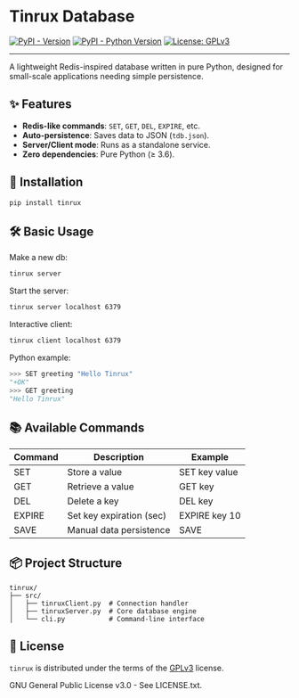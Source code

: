 # Tinrux Database

[![PyPI - Version](https://img.shields.io/pypi/v/tinrux.svg)](https://pypi.org/project/tinrux)
[![PyPI - Python Version](https://img.shields.io/pypi/pyversions/tinrux.svg)](https://pypi.org/project/tinrux)
[![License: GPLv3](https://img.shields.io/badge/License-GPLv3-blue.svg)](https://www.gnu.org/licenses/gpl-3.0)

-----------------

A lightweight Redis-inspired database written in pure Python, designed for small-scale applications needing simple persistence.

## ✨ Features

- **Redis-like commands**: `SET`, `GET`, `DEL`, `EXPIRE`, etc.
- **Auto-persistence**: Saves data to JSON (`tdb.json`).
- **Server/Client mode**: Runs as a standalone service.
- **Zero dependencies**: Pure Python (≥ 3.6).

## 🚀 Installation

```bash
pip install tinrux
```

## 🛠️ Basic Usage

Make a new db:

```bash
tinrux server 
```

Start the server:

```bash
tinrux server localhost 6379
```

Interactive client:

```bash
tinrux client localhost 6379
```

Python example:

```python
>>> SET greeting "Hello Tinrux"
"+OK"
>>> GET greeting
"Hello Tinrux"
```

## 📚 Available Commands

| Command | Description              | Example       |
| ------- | ------------------------ | ------------- |
| SET     | Store a value            | SET key value |
| GET     | Retrieve a value         | GET key       |
| DEL     | Delete a key             | DEL key       |
| EXPIRE  | Set key expiration (sec) | EXPIRE key 10 |
| SAVE    | Manual data persistence  | SAVE          |

## 📦 Project Structure

```
tinrux/
├── src/
│   ├── tinruxClient.py  # Connection handler
│   ├── tinruxServer.py  # Core database engine
│   └── cli.py           # Command-line interface
```

## 📄 License

`tinrux` is distributed under the terms of the [GPLv3](https://spdx.org/licenses/GPL-3.0-or-later.html) license.

GNU General Public License v3.0 - See LICENSE.txt.

